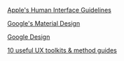 
[Apple's Human Interface Guidelines](https://developer.apple.com/design/human-interface-guidelines/)

[Google's Material Design](https://material.io/design/)

[Google Design](https://design.google)

[10 useful UX toolkits & method guides](http://www.uxforthemasses.com/ux-toolkits-method-guides/)
